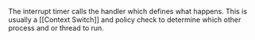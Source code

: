 The interrupt timer calls the handler which defines what happens. This is usually a [[Context Switch]] and policy check to determine which other process and or thread to run. 
